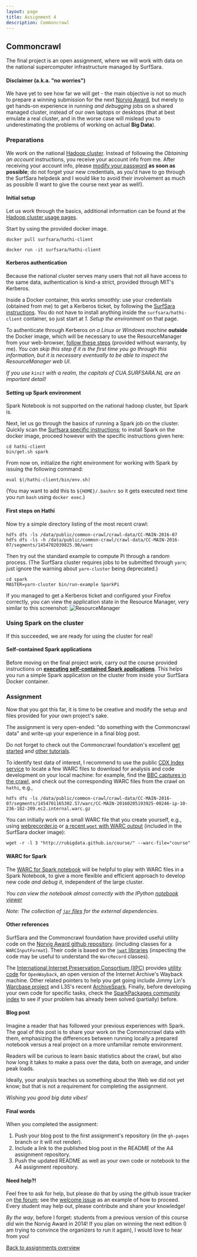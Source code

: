 ```yaml
---
layout: page
title: Assignment 4 
description: Commoncrawl
---
```


## Commoncrawl

The final project is an open assignment, where we will work with data on the national supercomputer infrastructure managed by SurfSara.

<!--
Follow this link to the *Classroom for Github* [**Commoncrawl** assignment](https://classroom.github.com/assignment-invitations/9cb7fee5465f641427a3a87a5b9140b4), login with your github account, and accept the assignment.
-->

#### Disclaimer (a.k.a. "no worries")

We have yet to see how far we will get - 
the main objective is not so much to prepare a winning submission for the next [Norvig Award](http://norvigaward.github.io/), 
but merely to get hands-on experience in running _and debugging_ jobs on a shared managed cluster, instead of our own laptops or
desktops (that at best emulate a real cluster, and in the worse case will mislead you to underestimating the problems of working 
on actual __Big Data__).

### Preparations

We work on the national [Hadoop cluster](https://userinfo.surfsara.nl/systems/hadoop/description).
Instead of following the _Obtaining an account_ instructions, you receive your account info from me.
After receiving your account info, please [modify your password](https://portal.surfsara.nl/) __as soon as possible__;
do not forget your new credentials, as you'd have to go through the SurfSara helpdesk and I would like to
avoid their involvement as much as possible (I want to give the course next year as well!).

#### Initial setup

Let us work through the basics, additional information can be found at the
[Hadoop cluster usage pages](https://userinfo.surfsara.nl/systems/hadoop/usage).

Start by using the provided docker image.

```
docker pull surfsara/hathi-client

docker run -it surfsara/hathi-client
```

#### Kerberos authentication

Because the national cluster serves many users that not all have access to the same data, authentication is kind-a strict, provided
through MIT's Kerberos.

Inside a Docker container, this works smoothly: 
use your credentials (obtained from me) to get a Kerberos ticket, 
by following the [SurfSara instructions](https://userinfo.surfsara.nl/systems/hadoop/usage).
You do not have to install anything inside the `surfsara/hathi-client` container,
so just start at _1. Setup the environment_ on that page.

To authenticate through Kerberos _on a Linux or Windows machine_ **outside** the Docker image,
which will be necessary to use the ResourceManager from your web-browser, 
[follow these steps](kerberos.html) (provided without warranty, by me).
_You can skip this step if it is the first time you go through this information, but it is necessary
eventually to be able to inspect the ResourceManager web UI._

_If you use `kinit` with a realm, the capitals of CUA.SURFSARA.NL are an important detail!_

#### Setting up Spark environment

Spark Notebook is not supported on the national hadoop cluster, but Spark is.

Next, let us go through the basics of running a Spark job on the cluster.
Quickly scan the [Surfsara specific instructions](https://userinfo.surfsara.nl/systems/hadoop/software);
to install Spark on the docker image, proceed however with the specific instructions given here:

```
cd hathi-client
bin/get.sh spark
```

From now on, initialize the right environment for working with Spark by issuing the following command:

```
eval $(/hathi-client/bin/env.sh)
```

(You may want to add this to `${HOME}/.bashrc` so it gets executed next time you run `bash` using `docker exec`.)

#### First steps on Hathi

Now try a simple directory listing of the most recent crawl:

```
hdfs dfs -ls /data/public/common-crawl/crawl-data/CC-MAIN-2016-07
hdfs dfs -ls -h /data/public/common-crawl/crawl-data/CC-MAIN-2016-07/segments/1454702039825.90/warc
```

Then try out the standard example to compute Pi through a random process. 
(The SurfSara cluster requires jobs to be submitted through `yarn`;
just ignore the warning about `yarn-cluster` being deprecated.)

```
cd spark
MASTER=yarn-cluster bin/run-example SparkPi
```

If you managed to get a Kerberos ticket and configured your Firefox correctly, you can view
the application state in the Resource Manager, very similar to this screenshot:
![ResourceManager](screenshot-hathi-resourcemanager.png)

### Using Spark on the cluster

If this succeeded, we are ready for using the cluster for real!

#### Self-contained Spark applications

Before moving on the final project work, carry out the course provided instructions on 
[**executing self-contained Spark applications**](../background/sbt.html).
This helps you run a simple Spark application on the cluster from inside your 
SurfSara Docker container.

### Assignment

Now that you got this far, it is time to be creative and modify the setup and files provided 
for your own project's sake.

The assignment is very open-ended: 
"do something with the Commoncrawl data" and write-up your experience in a final blog post.

Do not forget to check out the Commoncrawl foundation's excellent 
[get started](http://commoncrawl.org/the-data/get-started/) and
[other tutorials](http://commoncrawl.org/the-data/tutorials/).

To identify test data of interest, I recommend to use the public
[CDX Index service](http://index.commoncrawl.org/CC-MAIN-2016-07) to locate a few
WARC files to download for analysis and code development on your local machine:
for example, find the [BBC captures in the crawl](http://index.commoncrawl.org/CC-MAIN-2016-07-index?url=www.bbc.com&output=json),
and check out the corresponding WARC files from the crawl on `hathi`, e.g.,

```
hdfs dfs -ls /data/public/common-crawl/crawl-data/CC-MAIN-2016-07/segments/1454701165302.57/warc/CC-MAIN-20160205193925-00246-ip-10-236-182-209.ec2.internal.warc.gz
```

You can initially work on a small WARC file that you create yourself, e.g.,
using [webrecorder.io](https://webrecorder.io/) or
[a recent `wget` with WARC output](http://www.archiveteam.org/index.php?title=Wget_with_WARC_output) 
(included in the SurfSara docker image):

```
wget -r -l 3 "http://rubigdata.github.io/course/" --warc-file="course"
```

#### WARC for Spark

The [WARC for Spark notebook](BigData-WARC-for-Spark.snb) will be helpful to play with
WARC files in a Spark Notebook, to give a more flexible and efficient approach to 
develop new code _and debug it_, independent of the large cluster.

_You can view the notebook almost correctly with the IPython 
[notebook viewer](http://nbviewer.jupyter.org/url/rubigdata.github.io/course/assignments/BigData-WARC-for-Spark.snb)_

_Note: The collection of [`jar` files](http://rubigdata.github.io/course/background/rubigdata/jars/) for the external dependencies._

#### Other references

SurfSara and the Commoncrawl foundation have provided useful utility code on
the [Norvig Award github repository](https://github.com/norvigaward/warcutils).
(including classes for a `WARCInputFormat`).
Their code is based on the [`jwat` libraries](https://bitbucket.org/nclarkekb/jwat)
(inspecting the code may be useful to understand the `WarcRecord` classes).

The [International Internet Preservation Consortium (IIPC)](http://www.netpreserve.org/) 
provides [utility code](https://github.com/iipc/webarchive-commons)
for `OpenWayback`, an open version of the Internet Archive's Wayback machine.
Other related pointers to help you get going include Jimmy Lin's 
[Warcbase project](https://github.com/lintool/warcbase) and
L3S's recent [ArchiveSpark](https://github.com/helgeho/ArchiveSpark).
Finally, before developing your own code for specific tasks, check the
[SparkPackages community index](https://spark-packages.org/) to see if
your problem has already been solved (partially) before.

#### Blog post 

Imagine a reader that has followed your previous experiences with Spark.
The goal of this post is to share your work on the Commoncrawl data with them,
emphasizing the differences between running locally a prepared notebook versus
a real project on a more unfamiliar remote environment.

Readers will be curious to learn basic statistics about the crawl, but also how
long it takes to make a pass over the data, both on average, and under peak loads.

Ideally, your analysis teaches us something about the Web we did not yet know;
but that is not a requirement for completing the assignment.

_Wishing you good big data vibes!_

#### Final words

When you completed the assignment:

1. Push your blog post to the first assignment's repository (in the `gh-pages` branch or it will not render).
2. Include a link to the published blog post in the README of the A4 assignment repository.
3. Push the updated README as well as your own code or notebook to the A4 assignment repository.

#### Need help?!

Feel free to ask for help, but please do that by using the github issue tracker on [the forum](https://github.com/rubigdata/forum-2017/);
see the [welcome issue](https://github.com/rubigdata/forum-2017/issues/1) as an example of how to proceed.
Every student may help out, please contribute and share your knowledge!

_By the way_, before I forget: students from a previous version of this course _did_ win the Norvig Award in 2014! 
If you plan on winning the next edition (I am trying to convince the organizers to run it again), I would love to hear from you!

[Back to assignments overview](../index.html)
